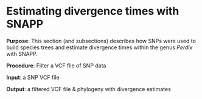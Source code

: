 # Estimating divergence times with SNAPP
**Purpose**: This section (and subsections) describes how SNPs were used to build species trees  and estimate divergence times within the genus *Perdix* with SNAPP.

**Procedure**: Filter a VCF file of SNP data

**Input**: a SNP VCF file

**Output**: a filtered VCF file & phylogeny with divergence estimates
